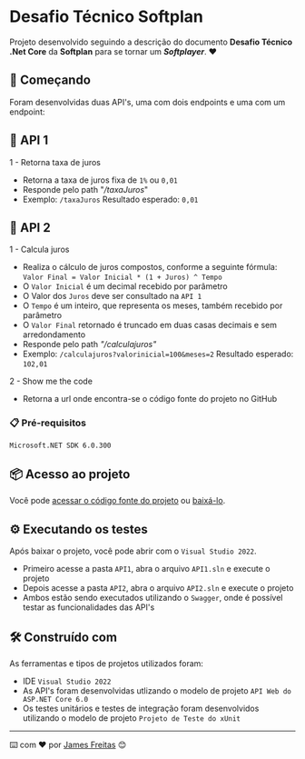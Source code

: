# Desafio Técnico Softplan

Projeto desenvolvido seguindo a descrição do documento <b>Desafio Técnico .Net Core</b> da <b>Softplan</b> para se tornar um <b><i>Softplayer</b></i>. ❤️

## 🚀 Começando

Foram desenvolvidas duas API's, uma com dois endpoints e uma com um endpoint: 

## 📌 API 1

1 - Retorna taxa de juros
* Retorna a taxa de juros fixa de ```1%``` ou ```0,01```
* Responde pelo path "<i>/taxaJuros</i>"
* Exemplo: ```/taxaJuros``` Resultado esperado: ```0,01```

## 📌 API 2

1 - Calcula juros
* Realiza o cálculo de juros compostos, conforme a seguinte fórmula: ```Valor Final = Valor Inicial * (1 + Juros) ^ Tempo```
* O ```Valor Inicial``` é um decimal recebido por parâmetro
* O Valor dos ```Juros``` deve ser consultado na ```API 1```
* O ```Tempo``` é um inteiro, que representa os meses, também recebido por parâmetro
* O ```Valor Final``` retornado é truncado em duas casas decimais e sem arredondamento
* Responde pelo path <i>"/calculajuros"</i>
* Exemplo: ```/calculajuros?valorinicial=100&meses=2``` Resultado esperado: ```102,01```

2 - Show me the code
* Retorna a url onde encontra-se o código fonte do projeto no GitHub

### 📋 Pré-requisitos

```
Microsoft.NET SDK 6.0.300
```
## 📦 Acesso ao projeto

Você pode [acessar o código fonte do projeto](https://github.com/jamesf182/DesafioTecnicoSoftplan) ou [baixá-lo](https://github.com/jamesf182/DesafioTecnicoSoftplan/archive/refs/heads/master.zip).

## ⚙️ Executando os testes

Após baixar o projeto, você pode abrir com o ```Visual Studio 2022```.
* Primeiro acesse a pasta ```API1```, abra o arquivo ```API1.sln``` e execute o projeto
* Depois acesse a pasta ```API2```, abra o arquivo ```API2.sln``` e execute o projeto
* Ambos estão sendo executados utilizando o ```Swagger```, onde é possível testar as funcionalidades das API's

## 🛠️ Construído com

As ferramentas e tipos de projetos utilizados foram:

* IDE ```Visual Studio 2022```
* As API's foram desenvolvidas utlizando o modelo de projeto ```API Web do ASP.NET Core 6.0```
* Os testes unitários e testes de integração foram desenvolvidos utilizando o modelo de projeto ```Projeto de Teste do xUnit```


---
⌨️ com ❤️ por [James Freitas](https://github.com/jamesf182) 😊


